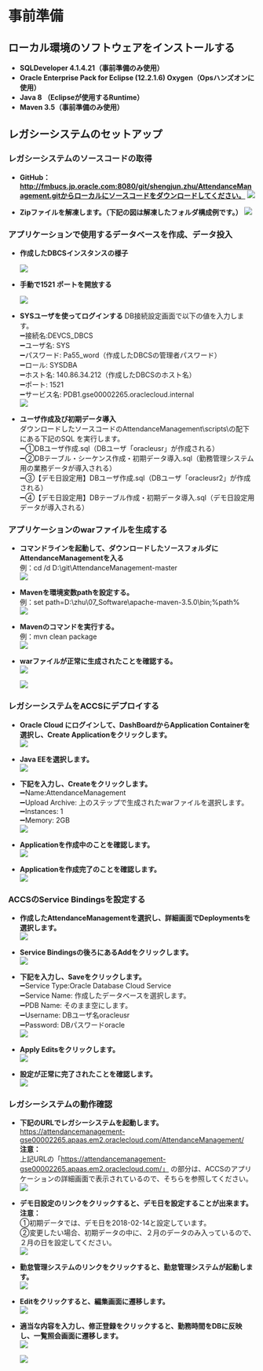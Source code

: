 # 事前準備

## ローカル環境のソフトウェアをインストールする

+ **SQLDeveloper 4.1.4.21（事前準備のみ使用）**
+ **Oracle Enterprise Pack for Eclipse (12.2.1.6) Oxygen（Opsハンズオンに使用）**
+ **Java 8 （Eclipseが使用するRuntime）**
+ **Maven  3.5（事前準備のみ使用）**

## レガシーシステムのセットアップ

### レガシーシステムのソースコードの取得

- **GitHub：http://fmbucs.jp.oracle.com:8080/git/shengjun.zhu/AttendanceManagement.gitからローカルにソースコードをダウンロードしてください。**
  ![](./img/レガシーシステムsourcecode-1.PNG)

- **Zipファイルを解凍します。（下記の図は解凍したフォルダ構成例です。）**
  ![](./img/レガシーシステムsourcecode-2.PNG)

### アプリケーションで使用するデータべースを作成、データ投入

+ **作成したDBCSインスタンスの様子**

  ![](./img/DB001.PNG)

+ **手動で1521 ポートを開放する**

     ![](./img/DB5.PNG)


+ **SYSユーザを使ってログインする**
  DB接続設定画面で以下の値を入力します。  
  ➖接続名:DEVCS_DBCS  
  ➖ユーザ名: SYS  
  ➖パスワード: Pa55_word（作成したDBCSの管理者パスワード）  
  ➖ロール: SYSDBA  
  ➖ホスト名: 140.86.34.212（作成したDBCSのホスト名）  
  ➖ポート: 1521  
  ➖サービス名: PDB1.gse00002265.oraclecloud.internal  
  ![](./img/DB1.PNG)

+ **ユーザ作成及び初期データ導入**  
  ダウンロードしたソースコードのAttendanceManagement\scripts\の配下にある下記のSQL を実行します。  
  ➖①DBユーザ作成.sql（DBユーザ「oracleusr」が作成される）  
  ➖②DBテーブル・シーケンス作成・初期データ導入.sql（勤務管理システム用の業務データが導入される）  
  ➖③【デモ日設定用】DBユーザ作成.sql（DBユーザ「oracleusr2」が作成される）  
  ➖④【デモ日設定用】DBテーブル作成・初期データ導入.sql（デモ日設定用データが導入される）  

### アプリケーションのwarファイルを生成する

- **コマンドラインを起動して、ダウンロードしたソースフォルダにAttendanceManagementを入る**  
  例：cd /d D:\git\AttendanceManagement-master  
  ![](./img/war-1.PNG)

- **Mavenを環境変数pathを設定する。**  
  例：set path=D:\zhu\07_Software\apache-maven-3.5.0\bin;%path%  
  ![](./img/war-2.PNG)

- **Mavenのコマンドを実行する。**  
  例：mvn clean package  
  ![](./img/war-3.PNG)

- **warファイルが正常に生成されたことを確認する。**  
  ![](./img/war-4.PNG)
  
  ![](./img/war-5.PNG)

### レガシーシステムをACCSにデプロイする

- **Oracle Cloud にログインして、DashBoardからApplication Containerを選択し、Create Applicationをクリックします。**  
  ![](./img/レガシーシステムデプロイ-1.PNG)

- **Java EEを選択します。**  
  ![](./img/レガシーシステムデプロイ-2.PNG)

- **下記を入力し、Createをクリックします。**  
  ➖Name:AttendanceManagement  
  ➖Upload Archive: 上のステップで生成されたwarファイルを選択します。  
  ➖Instances: 1  
  ➖Memory: 2GB  
  ![](./img/レガシーシステムデプロイ-3.PNG)

- **Applicationを作成中のことを確認します。**  
  ![](./img/レガシーシステムデプロイ-4.PNG)

- **Applicationを作成完了のことを確認します。**  
  ![](./img/レガシーシステムデプロイ-5.PNG)

### ACCSのService Bindingsを設定する

- **作成したAttendanceManagementを選択し、詳細画面でDeploymentsを選択します。**  
  ![](./img/レガシーシステムDBbindling-1.PNG)

- **Service Bindingsの後ろにあるAddをクリックします。**  
  ![](./img/レガシーシステムDBbindling-2.PNG)

- **下記を入力し、Saveをクリックします。**  
  ➖Service Type:Oracle Database Cloud Service  
  ➖Service Name: 作成したデータベースを選択します。  
  ➖PDB Name: そのまま空にします。  
  ➖Username: DBユーザ名oracleusr  
  ➖Password: DBパスワードoracle  
  ![](./img/レガシーシステムDBbindling-3.PNG)

- **Apply Editsをクリックします。**  
  ![](./img/レガシーシステムDBbindling-5.PNG)

- **設定が正常に完了されたことを確認します。**  
  ![](./img/レガシーシステムDBbindling-6.PNG)

### レガシーシステムの動作確認

- **下記のURLでレガシーシステムを起動します。**  
  https://attendancemanagement-gse00002265.apaas.em2.oraclecloud.com/AttendanceManagement/  
  **注意：**  
  上記URLの「https://attendancemanagement-gse00002265.apaas.em2.oraclecloud.com/」 の部分は、ACCSのアプリケーションの詳細画面で表示されているので、そちらを参照してください。  
  ![](./img/レガシーシステム動作確認-1.PNG)

- **デモ日設定のリンクをクリックすると、デモ日を設定することが出来ます。**  
  **注意：**  
  ①初期データでは、デモ日を2018-02-14と設定しています。  
  ②変更したい場合、初期データの中に、２月のデータのみ入っているので、２月の日を設定してください。  
  ![](./img/レガシーシステム動作確認-2.PNG)

- **勤怠管理システムのリンクをクリックすると、勤怠管理システムが起動します。**  
  ![](./img/レガシーシステム動作確認-3.PNG)

- **Editをクリックすると、編集画面に遷移します。**  
  ![](./img/レガシーシステム動作確認-4.PNG)

- **適当な内容を入力し、修正登録をクリックすると、勤務時間をDBに反映し、一覧照会画面に遷移します。**  
  ![](./img/レガシーシステム動作確認-5.PNG)
  
  ![](./img/レガシーシステム動作確認-6.PNG)